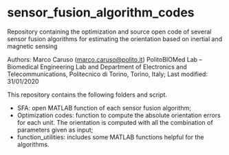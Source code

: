 # sensor_fusion_algorithm_codes
Repository containing the optimization and source open code of several sensor fusion algorithms for estimating the orientation based on inertial and magnetic sensing

Authors: Marco Caruso (marco.caruso@polito.it)
PolitoBIOMed Lab – Biomedical Engineering Lab and Department of Electronics and Telecommunications, Politecnico di Torino, Torino, Italy; 
Last modified: 31/01/2020

This repository contains the following folders and script.
- SFA: open MATLAB function of each sensor fusion algorithm;
- Optimization codes: function to compute the absolute orientation errors for each unit. The orientation is computed with all the combination of parameters given as input;
- function_utilities: includes some MATLAB functions helpful for the algorithms.
